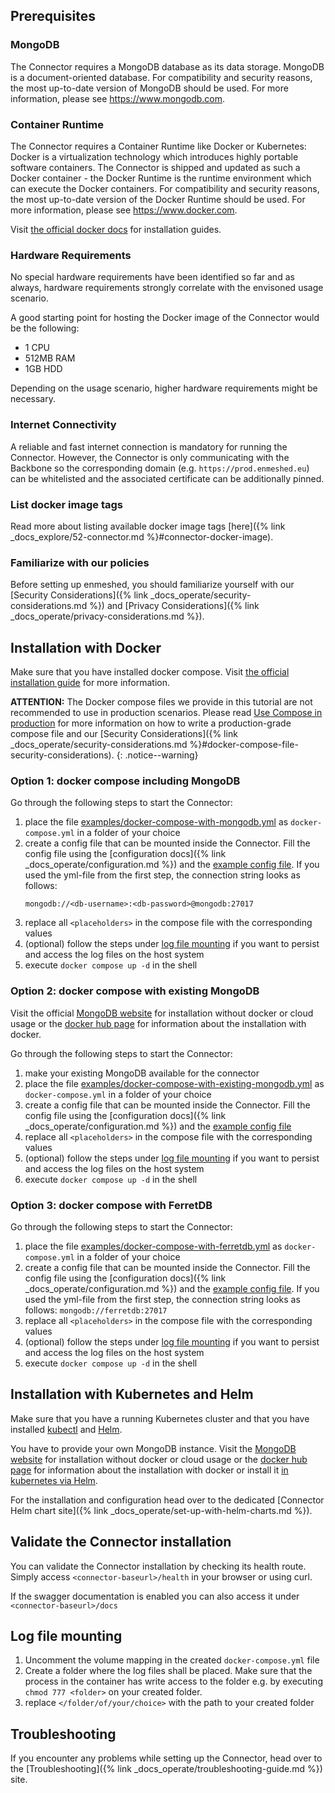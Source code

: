 ## Prerequisites

### MongoDB

The Connector requires a MongoDB database as its data storage. MongoDB is a document-oriented database. For compatibility and security reasons, the most up-to-date version of MongoDB should be used.
For more information, please see <https://www.mongodb.com>.

### Container Runtime

The Connector requires a Container Runtime like Docker or Kubernetes: Docker is a virtualization technology which introduces highly portable software containers. The Connector is shipped and updated as such a Docker container - the Docker Runtime is the runtime environment which can execute the Docker containers. For compatibility and security reasons, the most up-to-date version of the Docker Runtime should be used.
For more information, please see <https://www.docker.com>.

Visit [the official docker docs](https://docs.docker.com/get-docker/) for installation guides.

### Hardware Requirements

No special hardware requirements have been identified so far and as always, hardware requirements strongly correlate with the envisoned usage scenario.

A good starting point for hosting the Docker image of the Connector would be the following:

- 1 CPU
- 512MB RAM
- 1GB HDD

Depending on the usage scenario, higher hardware requirements might be necessary.

### Internet Connectivity

A reliable and fast internet connection is mandatory for running the Connector. However, the Connector is only communicating with the Backbone so the corresponding domain (e.g. `https://prod.enmeshed.eu`) can be whitelisted and the associated certificate can be additionally pinned.

### List docker image tags

Read more about listing available docker image tags [here]({% link _docs_explore/52-connector.md %}#connector-docker-image).

### Familiarize with our policies

Before setting up enmeshed, you should familiarize yourself with our [Security Considerations]({% link _docs_operate/security-considerations.md %}) and [Privacy Considerations]({% link _docs_operate/privacy-considerations.md %}).

## Installation with Docker

Make sure that you have installed docker compose. Visit [the official installation guide](https://docs.docker.com/compose/install/) for more information.

**ATTENTION:** The Docker compose files we provide in this tutorial are not recommended to use in production scenarios. Please read [Use Compose in production](https://docs.docker.com/compose/production/) for more information on how to write a production-grade compose file and our [Security Considerations]({% link _docs_operate/security-considerations.md %}#docker-compose-file-security-considerations).
{: .notice--warning}

### Option 1: docker compose including MongoDB

Go through the following steps to start the Connector:

1. place the file [examples/docker-compose-with-mongodb.yml](https://raw.githubusercontent.com/nmshd/documentation/main/_docs_integrate/examples/docker-compose-with-mongodb.yml) as `docker-compose.yml` in a folder of your choice
2. create a config file that can be mounted inside the Connector. Fill the config file using the [configuration docs]({% link _docs_operate/configuration.md %}) and the [example config file](https://raw.githubusercontent.com/nmshd/documentation/main/_docs_integrate/examples/example.config.json). If you used the yml-file from the first step, the connection string looks as follows:
   ```text
   mongodb://<db-username>:<db-password>@mongodb:27017
   ```
3. replace all `<placeholders>` in the compose file with the corresponding values
4. (optional) follow the steps under [log file mounting](#log-file-mounting) if you want to persist and access the log files on the host system
5. execute `docker compose up -d` in the shell

### Option 2: docker compose with existing MongoDB

Visit the official [MongoDB website](https://www.mongodb.com/) for installation without docker or cloud usage or the [docker hub page](https://hub.docker.com/_/mongo) for information about the installation with docker.

Go through the following steps to start the Connector:

1. make your existing MongoDB available for the connector
2. place the file [examples/docker-compose-with-existing-mongodb.yml](https://raw.githubusercontent.com/nmshd/documentation/main/_docs_integrate/examples/docker-compose-with-existing-mongodb.yml) as `docker-compose.yml` in a folder of your choice
3. create a config file that can be mounted inside the Connector. Fill the config file using the [configuration docs]({% link _docs_operate/configuration.md %}) and the [example config file](https://raw.githubusercontent.com/nmshd/documentation/main/_docs_integrate/examples/example.config.json)
4. replace all `<placeholders>` in the compose file with the corresponding values
5. (optional) follow the steps under [log file mounting](#log-file-mounting) if you want to persist and access the log files on the host system
6. execute `docker compose up -d` in the shell

### Option 3: docker compose with FerretDB

Go through the following steps to start the Connector:

1. place the file [examples/docker-compose-with-ferretdb.yml](https://raw.githubusercontent.com/nmshd/documentation/main/_docs_integrate/examples/docker-compose-with-ferretdb.yml) as `docker-compose.yml` in a folder of your choice
2. create a config file that can be mounted inside the Connector. Fill the config file using the [configuration docs]({% link _docs_operate/configuration.md %}) and the [example config file](https://raw.githubusercontent.com/nmshd/documentation/main/_docs_integrate/examples/example.config.json). If you used the yml-file from the first step, the connection string looks as follows: `mongodb://ferretdb:27017`
3. replace all `<placeholders>` in the compose file with the corresponding values
4. (optional) follow the steps under [log file mounting](#log-file-mounting) if you want to persist and access the log files on the host system
5. execute `docker compose up -d` in the shell

## Installation with Kubernetes and Helm

Make sure that you have a running Kubernetes cluster and that you have installed [kubectl](https://kubernetes.io/docs/tasks/tools/#kubectl) and [Helm](https://helm.sh/docs/intro/install/).

You have to provide your own MongoDB instance. Visit the [MongoDB website](https://www.mongodb.com/) for installation without docker or cloud usage or the [docker hub page](https://hub.docker.com/_/mongo) for information about the installation with docker or install it [in kubernetes via Helm](https://artifacthub.io/packages/helm/bitnami/mongodb).

For the installation and configuration head over to the dedicated [Connector Helm chart site]({% link _docs_operate/set-up-with-helm-charts.md %}).

## Validate the Connector installation

You can validate the Connector installation by checking its health route. Simply access `<connector-baseurl>/health` in your browser or using curl.

If the swagger documentation is enabled you can also access it under `<connector-baseurl>/docs`

## Log file mounting

1. Uncomment the volume mapping in the created `docker-compose.yml` file
2. Create a folder where the log files shall be placed. Make sure that the process in the container has write access to the folder e.g. by executing `chmod 777 <folder>` on your created folder.
3. replace `</folder/of/your/choice>` with the path to your created folder

## Troubleshooting

If you encounter any problems while setting up the Connector, head over to the [Troubleshooting]({% link _docs_operate/troubleshooting-guide.md %}) site.

